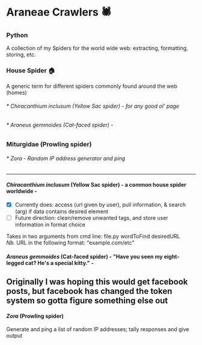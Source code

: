 # Araneae Crawlers :spider:
### Python

A collection of my Spiders for the world wide web: extracting, formatting, storing, etc.

### House Spider :house:
A generic term for different spiders commonly found around the web (homes)
###### * Chiracanthium inclusum (Yellow Sac spider) - for any good ol' page
###### * Araneus gemmoides (Cat-faced spider) - 
### Miturgidae (Prowling spider)
######  * Zora - Random IP address generator and ping

___________________________________________
#### _Chiracanthium inclusum_ (Yellow Sac spider) - a common house spider worldwide -
- [x] Currently does: access (url given by user), pull information, & 
search 
(arg) if data contains desired element
- [ ] Future direction: clean/remove unwanted tags, and store user 
information in format choice

Takes in two arguments from cmd line: file.py wordToFind desiredURL
<br>
_Nb._ URL in the following format: "example.com/etc"

#### _Araneus gemmoides_ (Cat-faced spider) - "Have you seen my eight-legged cat? He's a special kitty." -
Originally I was hoping this would get facebook posts, but facebook has changed the token system so gotta figure something else out
--------
#### _Zora_ (Prowling spider)
Generate and ping a list of random IP addresses; tally responses and give output